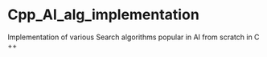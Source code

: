 # Cpp_AI_alg_implementation
Implementation of various Search algorithms popular in AI from scratch in C ++
